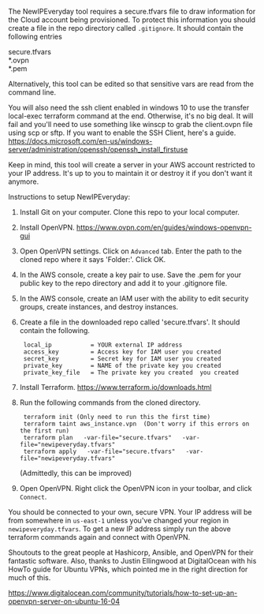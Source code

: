 The NewIPEveryday tool requires a secure.tfvars file to draw information for the Cloud account being provisioned. To protect this information you should create a file in the repo directory called `.gitignore`. It should contain the following entries 

secure.tfvars  
*.ovpn  
*.pem  

Alternatively, this tool can be edited so that sensitive vars are read from the command line.

You will also need the ssh client enabled in windows 10 to use the transfer local-exec terraform command at the end. Otherwise, it's no big deal. It will fail and you'll need to use something like winscp to grab the client.ovpn file using scp or sftp. If you want to enable the SSH Client, here's a guide. https://docs.microsoft.com/en-us/windows-server/administration/openssh/openssh_install_firstuse

Keep in mind, this tool will create a server in your AWS account restricted to your IP address. It's up to you to maintain it or destroy it if you don't want it anymore.

Instructions to setup NewIPEveryday:

1. Install Git on your computer. Clone this repo to your local computer.

2. Install OpenVPN. https://www.ovpn.com/en/guides/windows-openvpn-gui

3. Open OpenVPN settings. Click on `Advanced` tab. Enter the path to the cloned repo where it says 'Folder:'. Click OK.

4. In the AWS console, create a key pair to use. Save the .pem for your public key to the repo directory and add it to your .gitignore file.

5. In the AWS console, create an IAM user with the ability to edit security groups, create instances, and destroy instances.

6. Create a file in the downloaded repo called 'secure.tfvars'. It should contain the following.

        local_ip           = YOUR external IP address  
        access_key         = Access key for IAM user you created  
        secret_key         = Secret key for IAM user you created  
        private_key        = NAME of the private key you created
        private_key_file   = The private key you created  you created
7. Install Terraform. https://www.terraform.io/downloads.html

8. Run the following commands from the cloned directory.

        terraform init (Only need to run this the first time)
        terraform taint aws_instance.vpn  (Don't worry if this errors on the first run)
        terraform plan   -var-file="secure.tfvars"   -var-file="newipeveryday.tfvars"  
        terraform apply   -var-file="secure.tfvars"   -var-file="newipeveryday.tfvars"  
   (Admittedly, this can be improved)

9. Open OpenVPN. Right click the OpenVPN icon in your toolbar, and click `Connect`.

You should be connected to your own, secure VPN. Your IP address will be from somewhere in `us-east-1` unless you've changed your region in `newipeveryday.tfvars`. To get a new IP address simply run the above terraform commands again and connect with OpenVPN.

Shoutouts to the great people at Hashicorp, Ansible, and OpenVPN for their fantastic software. Also, thanks to Justin Ellingwood at DigitalOcean with his HowTo guide for Ubuntu VPNs, which pointed me in the right direction for much of this.

https://www.digitalocean.com/community/tutorials/how-to-set-up-an-openvpn-server-on-ubuntu-16-04
